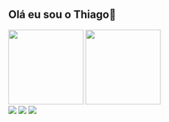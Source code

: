 ## Olá eu sou o Thiago👋

<!-- 
Here are some ideas to get you started:
- 🔭 I’m currently working on ...
- 🌱 I’m currently learning ...
- 👯 I’m looking to collaborate on ...
- 🤔 I’m looking for help with ...
- 💬 Ask me about ...
- 📫 How to reach me: ...
- 😄 Pronouns: ...
- ⚡ Fun fact: ...
-->

<div>
  <img height="150px" src="https://github-readme-stats.vercel.app/api?username=tmitsuhiro&show_icons=true&theme=tokyonight"/>
  <img height="150px" src="https://github-readme-stats.vercel.app/api/top-langs/?username=tmitsuhiro&hide_progress=true&theme=tokyonight"/>
</div>

<div> 
  <a href="https://instagram.com/kmitsuhirots" target="_blank"><img src="https://img.shields.io/badge/-Instagram-%23E4405F?style=for-the-badge&logo=instagram&logoColor=white" target="_blank"></a>
  <a href = "mailto:kmtsjp@gmail.com"><img src="https://img.shields.io/badge/-Gmail-%23333?style=for-the-badge&logo=gmail&logoColor=white" target="_blank"></a>
  <a href="https://www.linkedin.com/in/thiagomsk" target="_blank"><img src="https://img.shields.io/badge/-LinkedIn-%230077B5?style=for-the-badge&logo=linkedin&logoColor=white" target="_blank"></a> 
  
</div>

